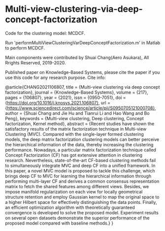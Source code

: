 # Multi-view-clustering-via-deep-concept-factorization
Code for the clustering model: MCDCF.

Run 'performMultiViewClusteringVarDeepConceptFactorization.m' in Matlab to perform MCDCF.

Main components were contributed by Shuai Chang(Aero Asukara), All Rrights Reserved, 2019-2020.

Published paper on Knowledge-Based Systems, please cite the paper if you use this code for any research purpose. 
Cite info:

@article{CHANG2021106807,
title = {Multi-view clustering via deep concept factorization},
journal = {Knowledge-Based Systems},
volume = {217},
pages = {106807},
year = {2021},
issn = {0950-7051},
doi = {https://doi.org/10.1016/j.knosys.2021.106807},
url = {https://www.sciencedirect.com/science/article/pii/S0950705121000708},
author = {Shuai Chang and Jie Hu and Tianrui Li and Hao Wang and Bo Peng},
keywords = {Multi-view clustering, Deep clustering, Concept factorization, Kernel method},
abstract = {Recent studies have shown the satisfactory results of the matrix factorization technique in Multi-view Clustering (MVC). Compared with the single-layer formed clustering models, the deep matrix factorization clustering models can better perceive the hierarchical information of the data, thereby increasing the clustering performance. Nowadays, a particular matrix factorization technique called Concept Factorization (CF) has got extensive attention in clustering research. Nevertheless, state-of-the-art CF-based clustering methods fail to simultaneously integrate MVC and deep CF into a unified framework. In this paper, a novel MVC model is proposed to tackle this challenge, which brings deep CF to MVC for learning the hierarchical information through performing multi-layer CF and derives a common consensus representation matrix to fetch the shared features among different views. Besides, we impose manifold regularization on each view for locally geometrical structure retention and employ Gaussian kernel to map the original space to a higher Hilbert space for effectively distinguishing the data points. Finally, an efficient optimization algorithm with theoretically guaranteed convergence is developed to solve the proposed model. Experiment results on several open datasets demonstrate the superior performance of the proposed model compared with baseline methods.}
}
